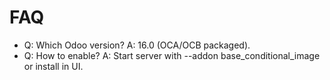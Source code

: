 # FAQ

- Q: Which Odoo version? A: 16.0 (OCA/OCB packaged).
- Q: How to enable? A: Start server with --addon base_conditional_image or install in UI.
